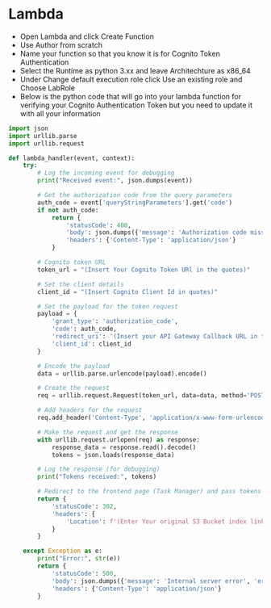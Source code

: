 
# Lambda
- Open Lambda and click Create Function
- Use Author from scratch
- Name your function so that you know it is for Cognito Token Authentication
- Select the Runtime as python 3.xx and leave Architechture as x86_64
- Under Change default execution role click Use an existing role and Choose LabRole
- Below is the python code that will go into your lambda function for verifying your Cognito Authentication Token but you need to update it with all your information
```python
import json
import urllib.parse
import urllib.request

def lambda_handler(event, context):
    try:
        # Log the incoming event for debugging
        print("Received event:", json.dumps(event))

        # Get the authorization code from the query parameters
        auth_code = event['queryStringParameters'].get('code')
        if not auth_code:
            return {
                'statusCode': 400,
                'body': json.dumps({'message': 'Authorization code missing'}),
                'headers': {'Content-Type': 'application/json'}
            }

        # Cognito token URL
        token_url = "(Insert Your Cognito Token URl in the quotes)"

        # Set the client details
        client_id = "(Insert Cognito Client Id in quotes)" 

        # Set the payload for the token request
        payload = {
            'grant_type': 'authorization_code',
            'code': auth_code,
            'redirect_uri': '(Insert your API Gateway Callback URL in the quotes)',
            'client_id': client_id
        }

        # Encode the payload
        data = urllib.parse.urlencode(payload).encode()

        # Create the request
        req = urllib.request.Request(token_url, data=data, method='POST')

        # Add headers for the request
        req.add_header('Content-Type', 'application/x-www-form-urlencoded')

        # Make the request and get the response
        with urllib.request.urlopen(req) as response:
            response_data = response.read().decode()
            tokens = json.loads(response_data)

        # Log the response (for debugging)
        print("Tokens received:", tokens)

        # Redirect to the frontend page (Task Manager) and pass tokens as query parameters
        return {
            'statusCode': 302,
            'headers': {
                'Location': f'(Enter Your original S3 Bucket index link but keep query after)/task-manager.html?access_token={tokens["access_token"]}&id_token={tokens["id_token"]}&refresh_token={tokens["refresh_token"]}'  # Redirect with tokens
            }
        }

    except Exception as e:
        print("Error:", str(e))
        return {
            'statusCode': 500,
            'body': json.dumps({'message': 'Internal server error', 'error': str(e)}),
            'headers': {'Content-Type': 'application/json'}
        }
```
